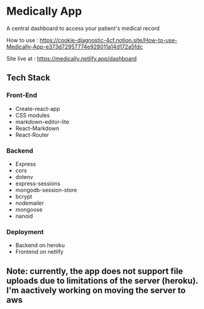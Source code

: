 # Medically App

A central dashboard to access your patient's medical record

How to use : https://cookie-diagnostic-4cf.notion.site/How-to-use-Medically-App-e373d72957774e928011a14d172a5fdc

Site live at : https://medically.netlify.app/dashboard

## Tech Stack

### Front-End
- Create-react-app
- CSS modules
- markdown-editor-lite
- React-Markdown
- React-Router

### Backend
- Express
- cors
- dotenv
- express-sessions
- mongodb-session-store
- bcrypt
- nodemailer
- mongoose
- nanoid

### Deployment
- Backend on heroku
- Frontend on netlify

## Note: currently, the app does not support file uploads due to limitations of the server (heroku). I'm aactively working on moving the server to aws
